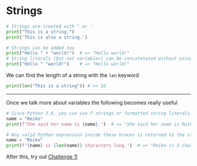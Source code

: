 # Strings

```py
# Strings are created with " or '
print("This is a string.")
print('This is also a string.')
```
```py
# Strings can be added too
print("Hello " + "world!")  # => "Hello world!"
# String literals (but not variables) can be concatenated without using '+'
print("Hello " "world!")    # => "Hello world!"
```

We can find the length of a string with the `len` keyword

```py
print(len("This is a string")) # => 16
```
---
Once we talk more about variables the following becomes really useful
```py
# Since Python 3.6, you can use f-strings or formatted string literals.
name = "Reiko"
print(f"She said her name is {name}.")  # => "She said her name is Reiko"
```

```py
# Any valid Python expression inside these braces is returned to the string.
name = "Reiko"
print(f"{name} is {len(name)} characters long.")  # => "Reiko is 5 characters long."
```

After this, try out [Challenge 1!](../challenges/1.md)